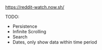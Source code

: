 https://reddit-watch.now.sh/

TODO:
- Persistence
- Infinite Scrolling
- Search
- Dates, only show data within time period
